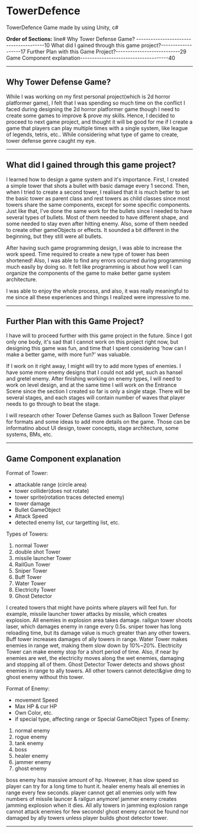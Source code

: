 # TowerDefence
TowerDefence Game made by using Unity, c#

**Order of Sections:**                                        line#
Why Tower Defense Game? ---------------------------------------10
What did I gained through this game project?-------------------17
Further Plan with this Game Project?---------------------------29
Game Component explanation-------------------------------------40

------------------------------------------------------
**Why Tower Defense Game?**
------------------------------------------------------
While I was working on my first personal project(which is 2d horror platformer game), I felt that I was spending so much time on the conflict I faced during designing the 2d horror platformer game though I need to create some games to improve & prove my skills. Hence, I decided to proceed to next game project, and thought it will be good for me if I create a game that players can play multiple times with a single system, like league of legends, tetris, etc..
While considering what type of game to create, tower defense genre caught my eye.

------------------------------------------------------
**What did I gained through this game project?**
------------------------------------------------------
I learned how to design a game system and it's importance.
First, I created a simple tower that shots a bullet with basic damage every 1 second.
Then, when I tried to create a second tower, I realised that it is much better to set the basic tower as parent class and rest towers as child classes since most towers share the same components, except for some specific components.
Just like that, I've done the same work for the bullets since I needed to have several types of bullets. Most of them needed to have different shape, and some needed to stay even after hitting enemy. Also, some of them needed to create other gameObjects or effects. It sounded a bit different in the beginning, but they still were all bullets.

After having such game programming design, I was able to increase the work speed. Time required to create a new type of tower has been shortened! Also, I was able to find any errors occurred during programming much easily by doing so. It felt like programming is about how well I can organize the components of the game to make better game system architecture.

I was able to enjoy the whole process, and also, it was really meaningful to me since all these experiences and things I realized were impressive to me.

------------------------------------------------------
**Further Plan with this Game Project?**
------------------------------------------------------
I have will to proceed further with this game project in the future.
Since I got only one body, it's sad that I cannot work on this project right now, but designing this game was fun, and time that I spent considering 'how can I make a better game, with more fun?' was valuable.

If I work on it right away, I might will try to add more types of enemies. I have some more enemy designs that I could not add yet, such as hansel and gretel enemy. After finishing working on enemy types, I will need to work on level design, and at the same time I will work on the Entrance Scene since the section I created so far is only a single stage. There will be several stages, and each stages will contain number of waves that player needs to go through to beat the stage.

I will research other Tower Defense Games such as Balloon Tower Defense for formats and some ideas to add more details on the game. Those can be informatino about UI design, tower concepts, stage architecture, some systems, BMs, etc.


------------------------------------------------------
**Game Component explanation**
------------------------------------------------------
Format of Tower:
 - attackable range (circle area)
 - tower collider(does not rotate)
 - tower sprite(rotation traces detected enemy)
 - tower damage
 - Bullet GameObject
 - Attack Speed
 - detected enemy list, cur targetting list, etc.

Types of Towers:
1. normal Tower
2. double shot Tower
3. missile launcher Tower
4. RailGun Tower
5. Sniper Tower
6. Buff Tower
7. Water Tower
8. Electricity Tower
9. Ghost Detector

I created towers that might have points where players will feel fun.
for example, missile launcher tower attacks by missile, which creates explosion. All enemies in explosion area takes damage.
railgun tower shoots laser, which damages enemy in range every 0.5s.
sniper tower has long reloading time, but its damage value is much greater than any other towers.
Buff tower increases damages of ally towers in range.
Water Tower makes enemies in range wet, making them slow down by 10%~20%.
Electricity Tower can make enemy stop for a short period of time. Also, if near by enemies are wet, the electricity moves along the wet enemies, damaging and stopping all of them.
Ghost Detector Tower detects and shows ghost enemies in range to ally towers. All other towers cannot detect&give dmg to ghost enemy without this tower.

Format of Enemy:
 - movement Speed
 - Max HP & cur HP
 - Own Color, etc.
 - if special type, affecting range or Special GameObject
Types of Enemy:
1. normal enemy
2. rogue enemy
3. tank enemy
4. boss
5. healer enemy
6. jammer enemy
7. ghost enemy

boss enemy has massive amount of hp. However, it has slow speed so player can try for a long time to hunt it.
healer enemy heals all enemies in range every few seconds. player cannot get all enemies only with few numbers of missile launcer & railgun anymore!
jammer enemy creates jamming explosion when it dies. All ally towers in jamming explosion range cannot attack enemies for few seconds!
ghost enemy cannot be found nor damaged by ally towers unless player builds ghost detector tower.

-----------

